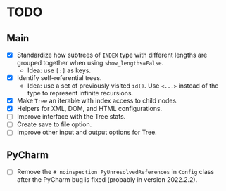 # TODO

## Main

- [X] Standardize how subtrees of `INDEX` type with different lengths
are grouped together when using `show_lengths=False`.
  - Idea: use `[:]` as keys.
- [X] Identify self-referential trees.
  - Idea: use a set of previously visited `id()`. Use `<...>` instead
of the type to represent infinite recursions.
- [X] Make `Tree` an iterable with index access to child nodes.
- [X] Helpers for XML, DOM, and HTML configurations.
- [ ] Improve interface with the Tree stats.
- [ ] Create save to file option.
- [ ] Improve other input and output options for Tree.

## PyCharm

- [ ] Remove the `# noinspection PyUnresolvedReferences` in `Config`
class after the PyCharm bug is fixed (probably in version 2022.2.2).
